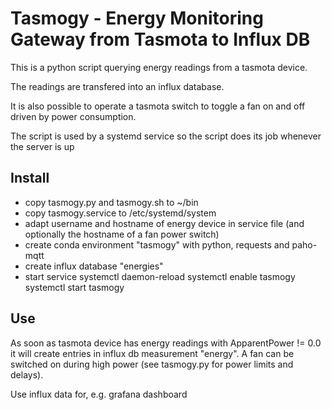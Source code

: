 # Tasmogy - Energy Monitoring Gateway from Tasmota to Influx DB

This is a python script querying energy readings from a tasmota device.

The readings are transfered into an influx database.

It is also possible to operate a tasmota switch to toggle a fan on and off driven by power consumption.

The script is used by a systemd service so the script does its job whenever the server is up

## Install

* copy tasmogy.py and tasmogy.sh to ~/bin
* copy tasmogy.service to /etc/systemd/system
* adapt username and hostname of energy device in service file (and optionally the hostname of a fan power switch)
* create conda environment "tasmogy" with python, requests and paho-mqtt
* create influx database "energies"
* start service
	systemctl daemon-reload
	systemctl enable tasmogy
	systemctl start tasmogy

## Use

As soon as tasmota device has energy readings with ApparentPower != 0.0 it will create entries in influx db measurement "energy".
A fan can be switched on during high power (see tasmogy.py for power limits and delays).

Use influx data for, e.g. grafana dashboard
